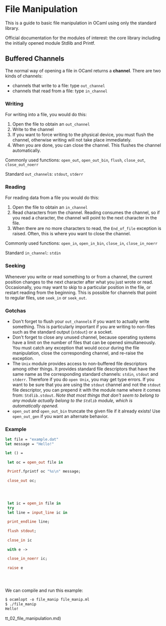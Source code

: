 
# File Manipulation


This is a guide to basic file manipulation in OCaml using only the
standard library.


Official documentation for the modules of interest:
the core library including the initially opened module Stdlib and Printf.


## Buffered Channels


The normal way of opening a file in OCaml returns a **channel**. There
are two kinds of channels:


* channels that write to a file: type `out_channel`
* channels that read from a file: type `in_channel`


### Writing


For writing into a file, you would do this:


1. Open the file to obtain an `out_channel`
2. Write to the channel
3. If you want to force writing to the physical device, you must flush
the channel, otherwise writing will not take place immediately.
4. When you are done, you can close the channel. This flushes the
channel automatically.


Commonly used functions: `open_out`, `open_out_bin`, `flush`,
`close_out`, `close_out_noerr`


Standard `out_channel`s: `stdout`, `stderr`


### Reading


For reading data from a file you would do this:


1. Open the file to obtain an `in_channel`
2. Read characters from the channel. Reading consumes the channel, so
if you read a character, the channel will point to the next
character in the file.
3. When there are no more characters to read, the `End_of_file`
exception is raised. Often, this is where you want to close the
channel.


Commonly used functions: `open_in`, `open_in_bin`, `close_in`,
`close_in_noerr`


Standard `in_channel`: `stdin`


### Seeking


Whenever you write or read something to or from a channel, the current
position changes to the next character after what you just wrote or
read. Occasionally, you may want to skip to a particular position in the
file, or restart reading from the beginning. This is possible for
channels that point to regular files, use `seek_in` or `seek_out`.


### Gotchas


* Don't forget to flush your `out_channel`s if you want to actually
write something. This is particularly important if you are writing
to non-files such as the standard output (`stdout`) or a socket.
* Don't forget to close any unused channel, because operating systems
have a limit on the number of files that can be opened
simultaneously. You must catch any exception that would occur during
the file manipulation, close the corresponding channel, and re-raise
the exception.
* The `Unix` module provides access to non-buffered file descriptors
among other things. It provides standard file descriptors that have
the same name as the corresponding standard channels: `stdin`,
`stdout` and `stderr`. Therefore if you do `open Unix`, you may get
type errors. If you want to be sure that you are using the `stdout`
channel and not the `stdout` file descriptor, you can prepend it
with the module name where it comes from: `Stdlib.stdout`. *Note
that most things that don't seem to belong to any module actually
belong to the `Stdlib` module, which is automatically opened.*
* `open_out` and `open_out_bin` truncate the given file if it already
exists! Use `open_out_gen` if you want an alternate behavior.


### Example



```ml
let file = "example.dat"
let message = "Hello!"

let () =
 
 let oc = open_out file in
 
 Printf.fprintf oc "%s\n" message;
 
 close_out oc;

 

 
 let ic = open_in file in
 try
 let line = input_line ic in
 
 print_endline line;
 
 flush stdout;
 
 close_in ic
 
 with e ->
 
 close_in_noerr ic;
 
 raise e





```
We can compile and run this example:



```ml
$ ocamlopt -o file_manip file_manip.ml
$ ./file_manip
Hello!

```






tt_02_file_manipulation.md)






